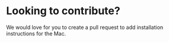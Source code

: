 # Looking to contribute?

We would love for you to create a pull request to add installation instructions for the Mac.

